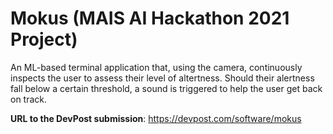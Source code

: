 # Mokus (MAIS AI Hackathon 2021 Project)

An ML-based terminal application that, using the camera, continuously inspects the user to assess their level of altertness. Should their alertness fall below a certain threshold, a sound is triggered to help the user get back on track. 

**URL to the DevPost submission**: https://devpost.com/software/mokus 
